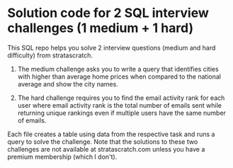 # Solution code for 2 SQL interview challenges (1 medium + 1 hard)

This SQL repo helps you solve 2 interview questions (medium and hard difficulty) from stratascratch. 

1) The medium challenge asks you to write a query that identifies cities with higher than average home prices when compared to the national average and show the city names.

2) The hard challenge requires you to find the email activity rank for each user where email activity rank is the total number of emails sent while returning unique rankings even if multiple users have the same number of emails.

Each file creates a table using data from the respective task and runs a query to solve the challenge. Note that the solutions to these two challenges are not available at stratascratch.com unless you have a premium membership (which I don't).
